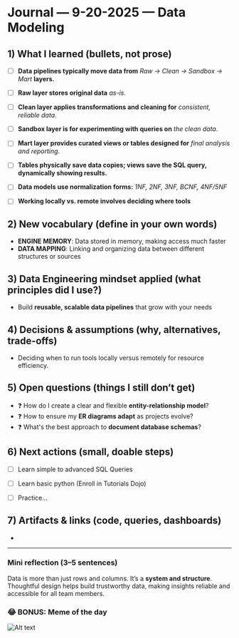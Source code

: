 # Journal — 9-20-2025 — Data Modeling

## 1) What I learned (bullets, not prose)
- [ ] **Data pipelines typically move data from** *Raw → Clean → Sandbox → Mart* **layers.**  
- [ ] **Raw layer stores original data** *as-is*.  
- [ ] **Clean layer applies transformations and cleaning for** *consistent, reliable data*.  
- [ ] **Sandbox layer is for experimenting with queries on** *the clean data*.  
- [ ] **Mart layer provides curated views or tables designed for** *final analysis and reporting*.  
- [ ] **Tables physically save data copies; views save the SQL query, dynamically showing results.**  
- [ ] **Data models use normalization forms:** *1NF, 2NF, 3NF, BCNF, 4NF/5NF* 
- [ ] **Working locally vs. remote involves deciding where tools** 



## 2) New vocabulary (define in your own words)
- **ENGINE MEMORY**: Data stored in memory, making access much faster  
- **DATA MAPPING**: Linking and organizing data between different structures or sources  


## 3) Data Engineering mindset applied (what principles did I use?)
- Build **reusable, scalable data pipelines** that grow with your needs  

## 4) Decisions & assumptions (why, alternatives, trade-offs)
- Deciding when to run tools locally versus remotely for resource efficiency.

## 5) Open questions (things I still don’t get)
- ❓ How do I create a clear and flexible **entity-relationship model**?  
- ❓ How to ensure my **ER diagrams adapt** as projects evolve?  
- ❓ What's the best approach to **document database schemas**?

## 6) Next actions (small, doable steps)
- [ ] Learn simple to advanced SQL Queries 
- [ ] Learn basic python (Enroll in Tutorials Dojo)
- [ ] Practice... 


## 7) Artifacts & links (code, queries, dashboards)
- 

---

### Mini reflection (3–5 sentences)
Data is more than just rows and columns. It’s a **system and structure**. Thoughtful design helps build trustworthy data, making insights reliable and accessible for all team members.


### 😂 BONUS: Meme of the day  

![Alt text](https://encrypted-tbn0.gstatic.com/images?q=tbn:ANd9GcQaB2y6DIGYK9p-dwr20fryPociR__Hu9oTkA&s "overload")
